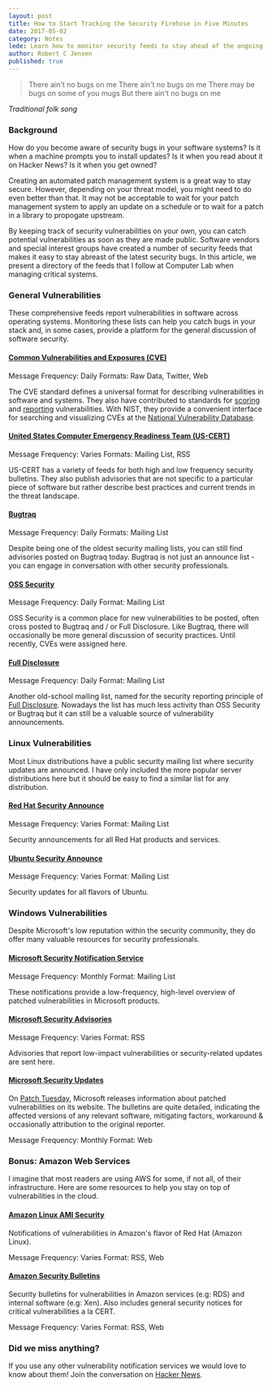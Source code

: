 ```yaml
---
layout: post
title: How to Start Tracking the Security Firehose in Five Minutes
date: 2017-05-02
category: Notes
lede: Learn how to monitor security feeds to stay ahead of the ongoing threats to your infrastructure.
author: Robert C Jensen
published: true
---
```


> There ain't no bugs on me
> There ain't no bugs on me
> There may be bugs on some of you mugs
> But there ain't no bugs on me

*Traditional folk song*

### Background

How do you become aware of security bugs in your software systems? Is it when
a machine prompts you to install updates? Is it when you read about it on
Hacker News? Is it when you get owned?

Creating an automated patch management system is a great way to stay secure.
However, depending on your threat model, you might need to do even better than
that. It may not be acceptable to wait for your patch management system to apply
an update on a schedule or to wait for a patch in a library to propogate upstream.

By keeping track of security vulnerabilities on your own, you can catch potential
vulnerabilities as soon as they are made public. Software vendors and special
interest groups have created a number of security feeds that makes it easy to stay
abreast of the latest security bugs. In this article, we present a directory of
the feeds that I follow at Computer Lab when managing critical systems.

### General Vulnerabilities

These comprehensive feeds report vulnerabilities in software across operating systems.
Monitoring these lists can help you catch bugs in your stack and, in some cases,
provide a platform for the general discussion of software security.

#### [Common Vulnerabilities and Exposures (CVE)](https://cve.mitre.org/cve/)

Message Frequency: Daily
Formats: Raw Data, Twitter, Web

The CVE standard defines a universal format for describing vulnerabilities in
software and systems. They also have contributed to standards for
[scoring](https://www.first.org/cvss) and [reporting](http://www.icasi.org/cvrf)
vulnerabilities. With NIST, they provide a convenient interface for searching
and visualizing CVEs at the [National Vulnerability Database](https://nvd.nist.gov/).

#### [United States Computer Emergency Readiness Team (US-CERT)](https://www.us-cert.gov/mailing-lists-and-feeds)

Message Frequency: Varies
Formats: Mailing List, RSS

US-CERT has a variety of feeds for both high and low frequency security bulletins.
They also publish advisories that are not specific to a particular piece
of software but rather describe best practices and current trends in the threat
landscape.

#### [Bugtraq](http://www.securityfocus.com/archive/1/description#0.3.1)

Message Frequency: Daily
Formats: Mailing List

Despite being one of the oldest security mailing lists, you can still find
advisories posted on Bugtraq today. Bugtraq is not just an announce list - you
can engage in conversation with other security professionals.

#### [OSS Security](http://www.openwall.com/lists/oss-security/)

Message Frequency: Daily
Format: Mailing List

OSS Security is a common place for new vulnerabilities to be posted, often
cross posted to Bugtraq and / or Full Disclosure. Like Bugtraq, there will
occasionally be more general discussion of security practices. Until recently,
CVEs were assigned here.

#### [Full Disclosure](https://nmap.org/mailman/listinfo/fulldisclosure)

Message Frequency: Daily
Format: Mailing List

Another old-school mailing list, named for the security reporting principle of
[Full Disclosure](https://en.wikipedia.org/wiki/Full_disclosure_(computer_security)).
Nowadays the list has much less activity than OSS Security or Bugtraq but it can
still be a valuable source of vulnerability announcements.

### Linux Vulnerabilities

Most Linux distributions have a public security mailing list where security
updates are announced. I have only included the more popular server distributions
here but it should be easy to find a similar list for any distribution.

#### [Red Hat Security Announce](https://www.redhat.com/mailman/listinfo/rhsa-announce)

Message Frequency: Varies
Format: Mailing List

Security announcements for all Red Hat products and services.

#### [Ubuntu Security Announce](https://lists.ubuntu.com/mailman/listinfo/ubuntu-security-announce)

Message Frequency: Varies
Format: Mailing List

Security updates for all flavors of Ubuntu.

### Windows Vulnerabilities

Despite Microsoft's low reputation within the security community, they do offer
many valuable resources for security professionals.

#### [Microsoft Security Notification Service](https://technet.microsoft.com/en-us/security/dd252948.aspx)

Message Frequency: Monthly
Format: Mailing List

These notifications provide a low-frequency, high-level overview of patched vulnerabilities
in Microsoft products.

#### [Microsoft Security Advisories](https://technet.microsoft.com/en-us/security/dd252948.aspx)

Message Frequency: Varies
Format: RSS

Advisories that report low-impact vulnerabilities or security-related updates
are sent here.

#### [Microsoft Security Updates](https://technet.microsoft.com/en-us/security/bulletins.aspx)

On [Patch Tuesday](https://en.wikipedia.org/wiki/Patch_Tuesday), Microsoft releases
information about patched vulnerabilities on its website. The bulletins are quite
detailed, indicating the affected versions of any relevant software, mitigating
factors, workaround & occasionally attribution to the original reporter.

Message Frequency: Monthly
Format: Web

### Bonus: Amazon Web Services

I imagine that most readers are using AWS for some, if not all, of their infrastructure.
Here are some resources to help you stay on top of vulnerabilities in the cloud.

#### [Amazon Linux AMI Security](https://alas.aws.amazon.com/)

Notifications of vulnerabilities in Amazon's flavor of Red Hat (Amazon Linux).

Message Frequency: Varies
Format: RSS, Web

#### [Amazon Security Bulletins](https://aws.amazon.com/security/security-bulletins/)

Security bulletins for vulnerabilities in Amazon services (e.g: RDS) and
internal software (e.g: Xen). Also includes general security notices for critical
vulnerabilities a la CERT.

Message Frequency: Varies
Format: RSS, Web

### Did we miss anything?

If you use any other vulnerability notification services we would love to know
about them! Join the conversation on [Hacker News]().

